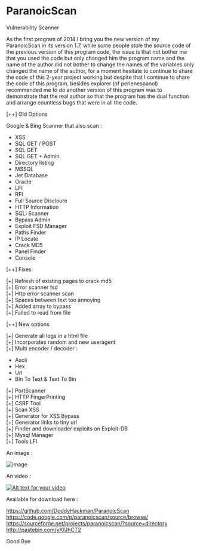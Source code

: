 ParanoicScan
============

Vulnerability Scanner

As the first program of 2014 I bring you the new version of my ParanoicScan in its version 1.7, while some people stole the source code of the previous version of this program code, the issue is that not bother me that you used the code but only changed him the program name and the name of the author did not bother to change the names of the variables only changed the name of the author, for a moment hesitate to continue to share the code of this 2-year project working but despite that I continue to share the code of this program, besides explorer (of perlenespanol) recommended me to do another version of this program was to demonstrate that the real author so that the program has the dual function and arrange countless bugs that were in all the code.<br>

[++] Old Options<br>

Google & Bing Scanner that also scan :<br>

 * XSS<br>
 * SQL GET / POST<br>
 * SQL GET<br>
 * SQL GET + Admin<br>
 * Directory listing <br>
 * MSSQL<br>
 * Jet Database<br>
 * Oracle<br>
 * LFI<br>
 * RFI<br>
 * Full Source Discloure<br>
 * HTTP Information<br>
 * SQLi Scanner<br>
 * Bypass Admin<br>
 * Exploit FSD Manager<br>
 * Paths Finder<br>
 * IP Locate<br>
 * Crack MD5<br>
 * Panel Finder<br>
 * Console <br>

[++] Fixes<br>

[+] Refresh of existing pages to crack md5<br>
[+] Error scanner fsd<br>
[+] Http error scanner scan<br>
[+] Spaces between text too annoying<br>
[+] Added array to bypass<br>
[+] Failed to read from file<br>

[++] New options<br>

[+] Generate all logs in a html file<br>
[+] Incorporates random and new useragent<br>
[+] Multi encoder / decoder :<br>

 * Ascii<br>
 * Hex<br>
 * Url<br>
 * Bin To Text & Text To Bin<br>

[+] PortScanner<br>
[+] HTTP FingerPrinting<br>
[+] CSRF Tool<br>
[+] Scan XSS<br>
[+] Generator for XSS Bypass<br>
[+] Generator links to tiny url<br>
[+] Finder and downloader exploits on Exploit-DB<br>
[+] Mysql Manager<br>
[+] Tools LFI<br>

An image : 

![image](http://doddyhackman.webcindario.com/images/paranoic_17.jpg)

An video : 

[![Alt text for your video](http://img.youtube.com/vi/-M59SEVTevc/0.jpg)](http://www.youtube.com/watch?v=-M59SEVTevc)

Available for download here :<br>

https://github.com/DoddyHackman/ParanoicScan<br>
https://code.google.com/p/paranoicscan/source/browse/<br>
https://sourceforge.net/projects/paranoicscan/?source=directory<br>
http://pastebin.com/yKfJhCT2<br>

Good Bye<br>
